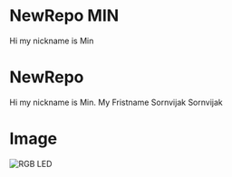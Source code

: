 # NewRepo MIN
Hi my nickname is Min
# NewRepo
Hi my nickname is Min. My Fristname Sornvijak
Sornvijak
# Image
![RGB LED](https://user-images.githubusercontent.com/61122037/84479266-d96f4a80-acbc-11ea-9c46-602e512ab5d4.png)

